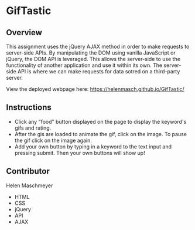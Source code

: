 # GifTastic

## Overview
This assignment uses the jQuery AJAX method in order to make requests to server-side APIs. By manipulating the DOM using vanilla JavaScript or jQuery, the DOM API is leveraged. This allows the server-side to use the functionality of another application and use it within its own. The server-side API is where we can make requests for data sotred on a third-party server. 

View the deployed webpage here: https://helenmasch.github.io/GifTastic/

## Instructions
* Click any "food" button displayed on the page to display the keyword's gifs and rating. 
* After the gis are loaded to animate the gif, click on the image. To pause the gif click on the image again. 
* Add your own button by typing in a keyword to the text input and pressing submit. Then your own buttons will show up!


## Contributor
Helen Maschmeyer
* HTML
* CSS
* jQuery
* API
* AJAX

